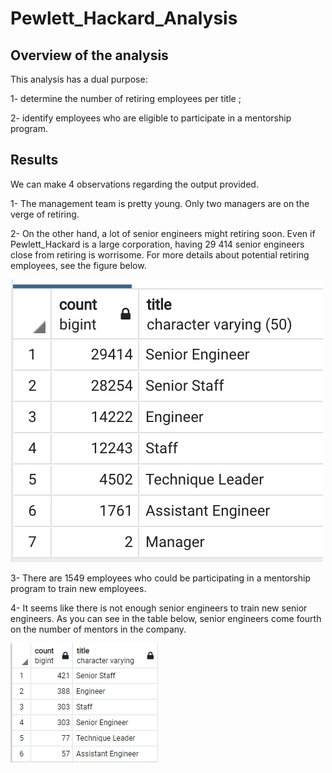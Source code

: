 # Pewlett_Hackard_Analysis

## Overview of the analysis
This analysis has a dual purpose: 

1- determine the number of retiring employees per title ;

2- identify employees who are eligible to participate in a mentorship program.

## Results 
We can make 4 observations regarding the output provided. 

1- The management team is pretty young. Only two managers are on the verge of retiring. 

2- On the other hand, a lot of senior engineers might retiring soon. Even if Pewlett_Hackard is a large corporation, having 29 414 senior engineers close from retiring is worrisome. For more details about potential retiring employees, see the figure below. 

![](Queries/tab_1.png)

3- There are 1549 employees who could be participating in a mentorship program to train new employees. 

4- It seems like there is not enough senior engineers to train new senior engineers. As you can see in the table below, senior engineers come fourth on the number of mentors in the company. 

![](Queries/tab_2.png)

